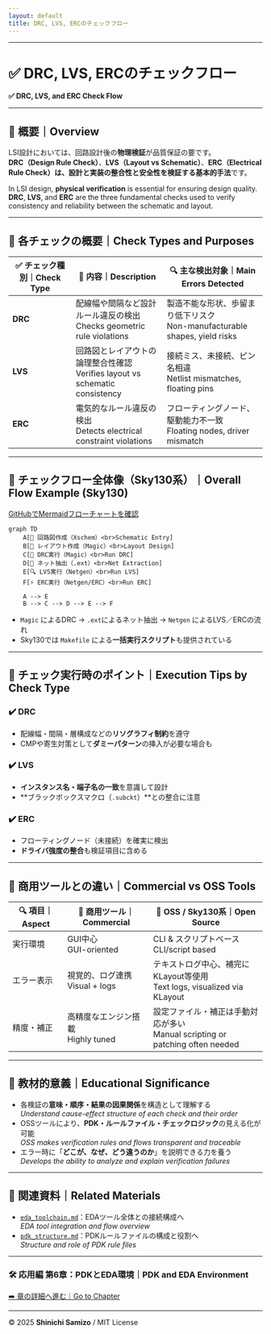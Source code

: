 ```yaml
---
layout: default
title: DRC, LVS, ERCのチェックフロー
---
```


---

# ✅ DRC, LVS, ERCのチェックフロー  
**✅ DRC, LVS, and ERC Check Flow**

---

## 📘 概要｜Overview

LSI設計においては、回路設計後の**物理検証**が品質保証の要です。  
**DRC（Design Rule Check）**、**LVS（Layout vs Schematic）**、**ERC（Electrical Rule Check）**は、設計と実装の**整合性と安全性を検証する基本的手法**です。

In LSI design, **physical verification** is essential for ensuring design quality.  
**DRC**, **LVS**, and **ERC** are the three fundamental checks used to verify consistency and reliability between the schematic and layout.

---

## 🧪 各チェックの概要｜Check Types and Purposes

| ✅ **チェック種別｜Check Type** | 📘 **内容｜Description** | 🔍 **主な検出対象｜Main Errors Detected** |
|-----------------------------|--------------------------|--------------------------------|
| **DRC** | 配線幅や間隔など設計ルール違反の検出<br>Checks geometric rule violations | 製造不能な形状、歩留まり低下リスク<br>Non-manufacturable shapes, yield risks |
| **LVS** | 回路図とレイアウトの論理整合性確認<br>Verifies layout vs schematic consistency | 接続ミス、未接続、ピン名相違<br>Netlist mismatches, floating pins |
| **ERC** | 電気的なルール違反の検出<br>Detects electrical constraint violations | フローティングノード、駆動能力不一致<br>Floating nodes, driver mismatch |

---

## 🔁 チェックフロー全体像（Sky130系）｜Overall Flow Example (Sky130)

[GitHubでMermaidフローチャートを確認](https://github.com/Samizo-AITL/Edusemi-v4x/blob/main/d_chapter6_pdk_and_eda_environment/rule_check_flow.md)

```mermaid
graph TD
    A[📘 回路図作成（Xschem）<br>Schematic Entry]
    B[📐 レイアウト作成（Magic）<br>Layout Design]
    C[🧪 DRC実行（Magic）<br>Run DRC]
    D[📎 ネット抽出（.ext）<br>Net Extraction]
    E[🔍 LVS実行（Netgen）<br>Run LVS]
    F[⚡ ERC実行（Netgen/ERC）<br>Run ERC]

    A --> E
    B --> C --> D --> E --> F
```

- `Magic` によるDRC → `.ext`によるネット抽出 → `Netgen` によるLVS／ERCの流れ  
- Sky130では `Makefile` による**一括実行スクリプト**も提供されている

---

## 🧩 チェック実行時のポイント｜Execution Tips by Check Type

### ✔️ **DRC**
- 配線幅・間隔・層構成などの**リソグラフィ制約**を遵守  
- CMPや寄生対策として**ダミーパターン**の挿入が必要な場合も

### ✔️ **LVS**
- **インスタンス名・端子名の一致**を意識して設計  
- **ブラックボックスマクロ（`.subckt`）**との整合に注意

### ✔️ **ERC**
- フローティングノード（未接続）を確実に検出  
- **ドライバ強度の整合**も検証項目に含める

---

## 🧰 商用ツールとの違い｜Commercial vs OSS Tools

| 🔍 **項目｜Aspect** | 💼 **商用ツール｜Commercial** | 🧪 **OSS / Sky130系｜Open Source** |
|---------------------|------------------------------|------------------------------------|
| 実行環境 | GUI中心<br>GUI-oriented | CLI & スクリプトベース<br>CLI/script based |
| エラー表示 | 視覚的、ログ連携<br>Visual + logs | テキストログ中心、補完にKLayout等使用<br>Text logs, visualized via KLayout |
| 精度・補正 | 高精度なエンジン搭載<br>Highly tuned | 設定ファイル・補正は手動対応が多い<br>Manual scripting or patching often needed |

---

## 🎯 教材的意義｜Educational Significance

- 各検証の**意味・順序・結果の因果関係**を構造として理解する  
  *Understand cause-effect structure of each check and their order*
- OSSツールにより、**PDK・ルールファイル・チェックロジック**の見える化が可能  
  *OSS makes verification rules and flows transparent and traceable*
- エラー時に「**どこが、なぜ、どう違うのか**」を説明できる力を養う  
  *Develops the ability to analyze and explain verification failures*

---

## 🔗 関連資料｜Related Materials

- [`eda_toolchain.md`](./eda_toolchain.md)：EDAツール全体との接続構成へ  
  *EDA tool integration and flow overview*
- [`pdk_structure.md`](./pdk_structure.md)：PDKルールファイルの構成と役割へ  
  *Structure and role of PDK rule files*

---

### 🛠️ 応用編 第6章：PDKとEDA環境｜PDK and EDA Environment  
[➡️ 章の詳細へ進む｜Go to Chapter](./README.md)

---

© 2025 **Shinichi Samizo** / MIT License
